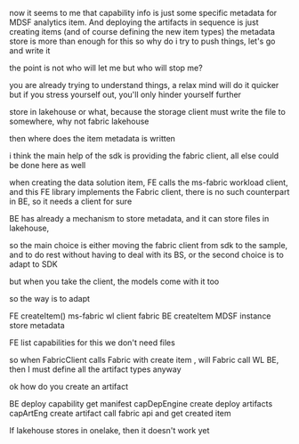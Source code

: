 

now it seems to me that capability info is just some specific metadata for MDSF  analytics item. And deploying the artifacts in sequence is just creating items (and of course defining the new item types) the metadata store is more than enough for this so why do i try to push things, let's go and write it 

the point is not who will let me but who will stop me?


you are already trying to understand things, a relax mind will do it quicker but if you stress yourself out, you'll only hinder yourself further 

store in lakehouse or what, because the storage client must write the file to somewhere, why not fabric lakehouse

then where does the item metadata is written 

i think the main help of the sdk is providing the fabric client, all else could be done here as well 

when creating the data solution item, FE calls the ms-fabric workload client, and this FE library implements the Fabric client, there is no such counterpart in BE, so it needs a client for sure 

BE has already a mechanism to store metadata, and it can store files in lakehouse, 

so the main choice is either moving the fabric client from sdk to the sample, and to do rest without having to deal with its BS, or the second choice is to adapt to SDK 

but when you take the client, the models come with it too 

so the way is to adapt 


FE createItem()
ms-fabric wl client 
fabric 
BE createItem 
MDSF instance 
store metadata 

FE list capabilities 
for this we don't need files 


so when FabricClient calls Fabric with create item , will Fabric call WL BE, then I must define all the artifact types anyway 




ok how do you create an artifact 

BE 
deploy capability
get manifest
capDepEngine create 
deploy artifacts 
capArtEng create artifact 
call fabric api and get created item 


If lakehouse stores in onelake, then it doesn't work yet 




